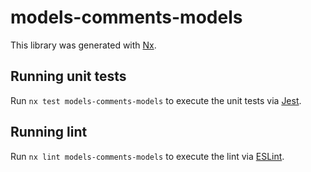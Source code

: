 # models-comments-models

This library was generated with [Nx](https://nx.dev).

## Running unit tests

Run `nx test models-comments-models` to execute the unit tests via [Jest](https://jestjs.io).

## Running lint

Run `nx lint models-comments-models` to execute the lint via [ESLint](https://eslint.org/).
